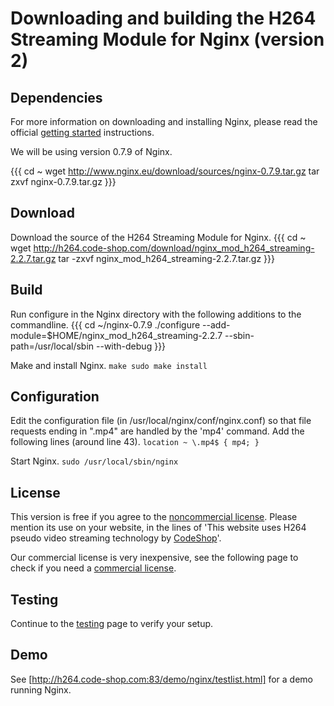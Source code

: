 # Downloading and building the H264 Streaming Module for Nginx (version 2)

## Dependencies

For more information on downloading and installing Nginx, please read the
official [getting started](http://wiki.codemongers.com/NginxGettingStarted)
instructions.

We will be using version 0.7.9 of Nginx.

{{{ cd ~ wget http://www.nginx.eu/download/sources/nginx-0.7.9.tar.gz tar zxvf
nginx-0.7.9.tar.gz }}}

## Download

Download the source of the H264 Streaming Module for Nginx.  {{{ cd ~ wget
http://h264.code-shop.com/download/nginx_mod_h264_streaming-2.2.7.tar.gz tar
-zxvf nginx_mod_h264_streaming-2.2.7.tar.gz }}}

## Build

Run configure in the Nginx directory with the following additions to the
commandline.  {{{ cd ~/nginx-0.7.9 ./configure
--add-module=$HOME/nginx_mod_h264_streaming-2.2.7 --sbin-path=/usr/local/sbin
--with-debug }}}

Make and install Nginx.  ` make sudo make install `

## Configuration

Edit the configuration file (in /usr/local/nginx/conf/nginx.conf) so that file
requests ending in ".mp4" are handled by the 'mp4' command. Add the following
lines (around line 43).  ` location ~ \.mp4$ { mp4; } `

Start Nginx.  ` sudo /usr/local/sbin/nginx `

## License

This version is free if you agree to the
[noncommercial license](http://creativecommons.org/licenses/by-nc-sa/3.0/).
Please mention its use on your website, in the lines of 'This website uses H264
pseudo video streaming technology by [CodeShop](http://h264.code-shop.com)'.

Our commercial license is very inexpensive, see the following page to check if
you need a [commercial license](/wiki:Mod-H264-Streaming-License-Version2/).

## Testing

Continue to the [testing](/wiki:Mod-H264-Streaming-Testing-Version2/) page to
verify your setup.

## Demo

See [http://h264.code-shop.com:83/demo/nginx/testlist.html] for a demo running
Nginx.





